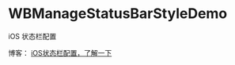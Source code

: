 # WBManageStatusBarStyleDemo
iOS 状态栏配置

博客：
[iOS状态栏配置，了解一下](https://juejin.im/post/5b59ee95f265da0f7d4f0573)
